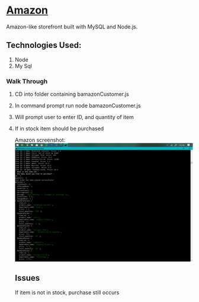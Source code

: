 # [Amazon](https://jpimentel45.github.io/Portfolio/)
Amazon-like storefront built with MySQL and Node.js.

## Technologies Used:

1. Node
2. My Sql

### Walk Through

1. CD into folder containing bamazonCustomer.js
2. In command prompt run node bamazonCustomer.js
3. Will prompt user to enter ID, and quantity of item
4. If in stock item should be purchased

   Amazon screenshot:
   ![Welcome page Screenshot](https://github.com/jpimentel45/amazon/blob/master/screenshot/Screenshot%20(16).png "Logo Title Text 1")
   ## Issues
   If item is not in stock, purchase still occurs
